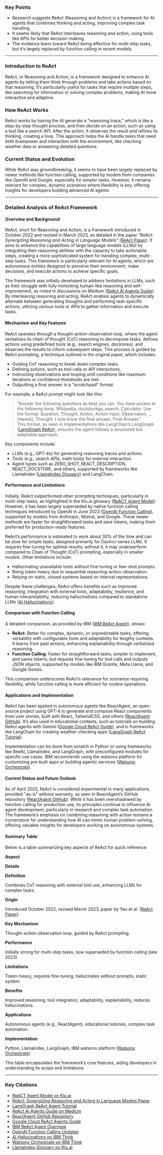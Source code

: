 ### Key Points

-   Research suggests ReAct (Reasoning and Action) is a framework for AI agents that combines thinking and acting, improving complex task handling.
-   It seems likely that ReAct interleaves reasoning and action, using tools like APIs for better decision-making.
-   The evidence leans toward ReAct being effective for multi-step tasks, but it’s largely replaced by function calling in recent models.

* * *

### Introduction to ReAct

ReAct, or Reasoning and Action, is a framework designed to enhance AI agents by letting them think through problems and take actions based on that reasoning. It’s particularly useful for tasks that require multiple steps, like searching for information or solving complex problems, making AI more interactive and adaptive.

### How ReAct Works

ReAct works by having the AI generate a "reasoning trace," which is like a step-by-step thought process, and then decide on an action, such as using a tool like a search API. After the action, it observes the result and refines its thinking, creating a loop. This approach helps the AI handle tasks that need both brainpower and interaction with the environment, like checking weather data or answering detailed questions.

### Current Status and Evolution

While ReAct was groundbreaking, it seems to have been largely replaced by newer methods like function calling, supported by models from companies like OpenAI and Google, especially for simpler tasks. However, it remains relevant for complex, dynamic scenarios where flexibility is key, offering insights for developers building advanced AI agents.

* * *

### Detailed Analysis of ReAct Framework

#### Overview and Background

ReAct, short for Reasoning and Action, is a framework introduced in October 2022 and revised in March 2023, as detailed in the paper _"ReAct: Synergizing Reasoning and Acting in Language Models"_ ([ReAct Paper](https://arxiv.org/pdf/2210.03629)). It aims to enhance the capabilities of large language models (LLMs) by integrating their reasoning abilities with the capacity to take actionable steps, creating a more sophisticated system for handling complex, multi-step tasks. This framework is particularly relevant for AI agents, which are autonomous entities designed to perceive their environment, make decisions, and execute actions to achieve specific goals.

The framework was initially developed to address limitations in LLMs, such as their struggle with fully mimicking human-like reasoning and self-improvement, as noted in discussions on Medium ([ReAct AI Agents Guide](https://medium.com/@gauritr01/part-1-react-ai-agents-a-guide-to-smarter-ai-through-reasoning-and-action-d5841db39530)). By interleaving reasoning and acting, ReAct enables agents to dynamically alternate between generating thoughts and performing task-specific actions, utilizing various tools or APIs to gather information and execute tasks.

#### Mechanism and Key Features

ReAct operates through a thought-action-observation loop, where the agent verbalizes its chain of thought (CoT) reasoning to decompose tasks, defines actions using predefined tools (e.g., search engines, docstores), and observes the results to inform subsequent steps. This process is guided by ReAct prompting, a technique outlined in the original paper, which includes:

-   Guiding CoT reasoning to break down complex tasks.
-   Defining actions, such as tool calls or API interactions.
-   Instructing observations and looping until conditions like maximum iterations or confidence thresholds are met.
-   Outputting a final answer in a "scratchpad" format.

For example, a ReAct prompt might look like this:

> "Answer the following questions as best you can. You have access to the following tools: Wikipedia, duckduckgo\_search, Calculator. Use the format: Question, Thought, Action, Action Input, Observation, ... (repeat), Thought: I now know the final answer, Final Answer."  
> This format, as seen in implementations like LangChain’s LangGraph ([LangGraph ReAct](https://langchain-ai.github.io/langgraph/how-tos/create-react-agent/)), ensures the agent follows a structured but adaptable approach.

Key components include:

-   LLMs (e.g., GPT-4o) for generating reasoning traces and actions.
-   Tools (e.g., search APIs, math tools) for external interaction.
-   Agent types such as ZERO\_SHOT\_REACT\_DESCRIPTION, REACT\_DOCSTORE, and others, supported by frameworks like LlamaIndex ([LlamaIndex Glossary](https://klu.ai/glossary/llamaindex)) and LangChain.

#### Performance and Limitations

Initially, ReAct outperformed other prompting techniques, particularly in multi-step tasks, as highlighted in the Klu.ai glossary ([ReACT Agent Model](https://klu.ai/glossary/react-agent-model)). However, it has been largely superseded by native function calling techniques introduced by OpenAI in June 2023 ([OpenAI Function Calling](https://openai.com/index/function-calling-and-other-api-updates)), supported by models from Anthropic, Mistral, and Google. These newer methods are faster for straightforward tasks and save tokens, making them preferred for production-ready features.

ReAct’s performance is estimated to work about 30% of the time and can be slow for simple tasks, designed primarily for Davinci-series LLMs. It requires fine-tuning for optimal results; without it, it may underperform compared to Chain of Thought (CoT) prompting, especially in smaller models. Other limitations include:

-   Hallucinating unavailable tools without fine-tuning or few-shot prompts.
-   Being token-heavy due to sequential reasoning-action-observation.
-   Relying on static, closed systems based on internal representations.

Despite these challenges, ReAct offers benefits such as improved reasoning, integration with external tools, adaptability, resilience, and human interpretability, reducing hallucinations compared to standalone LLMs ([AI Hallucinations](https://www.ibm.com/think/topics/ai-hallucinations)).

#### Comparison with Function Calling

A detailed comparison, as provided by IBM ([IBM ReAct Agent](https://www.ibm.com/think/topics/react-agent)), shows:

-   **ReAct**: Better for complex, dynamic, or unpredictable tasks, offering versatility with configurable tools and adaptability for lengthy contexts. It learns from past actions, enhancing explainability through verbalized reasoning.
-   **Function Calling**: Faster for straightforward tasks, simpler to implement, and saves tokens, but requires fine-tuning for tool calls and outputs JSON objects, supported by models like IBM Granite, Meta Llama, and Google Gemini.

This comparison underscores ReAct’s relevance for scenarios requiring flexibility, while function calling is more efficient for routine operations.

#### Applications and Implementation

ReAct has been applied in autonomous agents like ReactAgent, an open-source project using GPT-4 to generate and compose React components from user stories, built with React, TailwindCSS, and others ([ReactAgent GitHub](https://github.com/eylonmiz/react-agent)). It’s also used in educational contexts, such as tutorials on building ReAct agents with Gemini ([Google Cloud ReAct Guide](https://medium.com/google-cloud/building-react-agents-from-scratch-a-hands-on-guide-using-gemini-ffe4621d90ae)), and in frameworks like LangChain for creating weather-checking apps ([LangGraph ReAct Tutorial](https://langchain-ai.github.io/langgraph/how-tos/create-react-agent/)).

Implementation can be done from scratch in Python or using frameworks like BeeAI, LlamaIndex, and LangGraph, with preconfigured modules for specific use cases. IBM recommends using the watsonx platform for customizing pre-built apps or building agentic services ([Watsonx Orchestrate](https://www.ibm.com/think/topics/watsonx-orchestrate)).

#### Current Status and Future Outlook

As of April 2025, ReAct is considered experimental in many applications, provided "as-is" without warranty, as seen in ReactAgent’s GitHub repository ([ReactAgent GitHub](https://github.com/eylonmiz/react-agent)). While it has been overshadowed by function calling for production use, its principles continue to influence AI agent development, particularly in research and complex task automation. The framework’s emphasis on combining reasoning with action remains a cornerstone for understanding how AI can mimic human problem-solving, offering valuable insights for developers working on autonomous systems.

#### Summary Table

Below is a table summarizing key aspects of ReAct for quick reference:

**Aspect**

**Details**

**Definition**

Combines CoT reasoning with external tool use, enhancing LLMs for complex tasks.

**Origin**

Introduced October 2022, revised March 2023, paper by Yao et al. ([ReAct Paper](https://arxiv.org/pdf/2210.03629)).

**Key Mechanism**

Thought-action-observation loop, guided by ReAct prompting.

**Performance**

Initially strong for multi-step tasks, now superseded by function calling (late 2023).

**Limitations**

Token-heavy, requires fine-tuning, hallucinates without prompts, static system.

**Benefits**

Improved reasoning, tool integration, adaptability, explainability, reduces hallucinations.

**Applications**

Autonomous agents (e.g., ReactAgent), educational tutorials, complex task automation.

**Implementation**

Python, LlamaIndex, LangGraph, IBM watsonx platform ([Watsonx Orchestrate](https://www.ibm.com/think/topics/watsonx-orchestrate)).

This table encapsulates the framework’s core features, aiding developers in understanding its scope and limitations.

* * *

### Key Citations

-   [ReACT Agent Model on Klu.ai](https://klu.ai/glossary/react-agent-model)
-   [ReAct: Synergizing Reasoning and Acting in Language Models Paper](https://arxiv.org/pdf/2210.03629)
-   [LangGraph ReAct Agent Tutorial](https://langchain-ai.github.io/langgraph/how-tos/create-react-agent/)
-   [ReAct AI Agents Guide on Medium](https://medium.com/@gauritr01/part-1-react-ai-agents-a-guide-to-smarter-ai-through-reasoning-and-action-d5841db39530)
-   [ReactAgent GitHub Repository](https://github.com/eylonmiz/react-agent)
-   [Google Cloud ReAct Agents Guide](https://medium.com/google-cloud/building-react-agents-from-scratch-a-hands-on-guide-using-gemini-ffe4621d90ae)
-   [IBM ReAct Agent Overview](https://www.ibm.com/think/topics/react-agent)
-   [OpenAI Function Calling Updates](https://openai.com/index/function-calling-and-other-api-updates)
-   [AI Hallucinations on IBM Think](https://www.ibm.com/think/topics/ai-hallucinations)
-   [Watsonx Orchestrate on IBM Think](https://www.ibm.com/think/topics/watsonx-orchestrate)
-   [LlamaIndex Glossary on Klu.ai](https://klu.ai/glossary/llamaindex)



